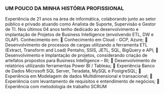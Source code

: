 ###  UM POUCO DA MINHA HISTÓRIA PROFISSIONAL
Experiência de 21 anos na área de informática, colaborando junto ao setor público e privado atuando como Analista de Suporte, Supervisão e Gestor de TI. 
Nos últimos 04 anos tenho dedicado ao desenvolvimento e implantação de Projetos de Business Intelligence (envolvendo ETL, DW e OLAP).
Conhecimento em:
	Conhecimento em Cloud -  GCP, Azure;
	Desenvolvimento de processos de cargas utilizando a ferramenta ETL (Extract, Transform and Load) Pentaho, SSIS, JETL, SQL, BigQuery e API;
	Desenvolvimento e Implantação de projetos, considerando criação de artefatos propostos para Business Intelligence – BI; 
	Desenvolvimento de relatórios utilizando ferramentas Power BI / Tableau;
	Experiência Banco de Dados Microsoft SQL Server, Teradata, MySQL e 
PostgreSQL; 
	Experiência em Modelagem de dados Multidimensional e transacional;
	Experiência com levantamento de requisitos e entendimento de negócios;
	Experiência com metodologia de trabalho SCRUM



